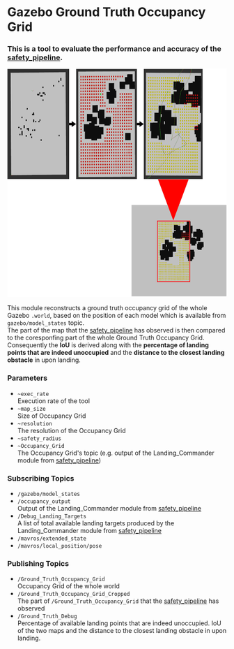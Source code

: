 # Gazebo Ground Truth Occupancy Grid

### This is a tool to evaluate the performance and accuracy of the [safety_pipeline](https://github.com/telemc97/safety_pipeline.git).

<img src="images/ground_truth_module.png" alt="mainImage" style="height: 522px; width:676px;"/>

This module reconstructs a ground truth occupancy grid of the whole Gazebo <code>.world</code>, based on the position of each model which is available from <code>gazebo/model_states</code> topic.<br>
The part of the map that the [safety_pipeline](https://github.com/telemc97/safety_pipeline.git) has observed is then compared to the coresponfing part of the whole Ground Truth Occupancy Grid. Consequently the **IoU** is derived along with the **percentage of landing points that are indeed unoccupied** and the **distance to the closest landing obstacle** in upon landing.

### Parameters
<ul>
  <li><code>~exec_rate</code></li>
  Execution rate of the tool
  <li><code>~map_size</code></li>
  Size of Occupancy Grid
  <li><code>~resolution</code></li>
  The resolution of the Occupancy Grid
  <li><code>~safety_radius</code></li>
  <li><code>~Occupancy_Grid</code></li>
  The Occupancy Grid's topic (e.g. output of the Landing_Commander module from <a href="https://github.com/telemc97/safety_pipeline.git">safety_pipeline</a>)
</ul>

### Subscribing Topics
<ul>
  <li><code>/gazebo/model_states</code></li>
  <li><code>/occupancy_output</code></li>
  Output of the Landing_Commander module from <a href="https://github.com/telemc97/safety_pipeline.git">safety_pipeline</a>
  <li><code>/Debug_Landing_Targets</code></li>
  A list of total available landing targets produced by the Landing_Commander module from <a href="https://github.com/telemc97/safety_pipeline.git">safety_pipeline</a>
  <li><code>/mavros/extended_state</code></li>
  <li><code>/mavros/local_position/pose</code></li>
</ul>

### Publishing Topics
<ul>
  <li><code>/Ground_Truth_Occupancy_Grid</code></li>
  Occupancy Grid of the whole world
  <li><code>/Ground_Truth_Occupancy_Grid_Cropped</code></li>
  The part of <code>/Ground_Truth_Occupancy_Grid</code> that the <a href="https://github.com/telemc97/safety_pipeline.git">safety_pipeline</a> has observed
  <li><code>/Ground_Truth_Debug</code></li>
  Percentage of available landing points that are indeed unoccupied. IoU of the two maps and the distance to the closest landing obstacle in upon landing. 

</ul>
